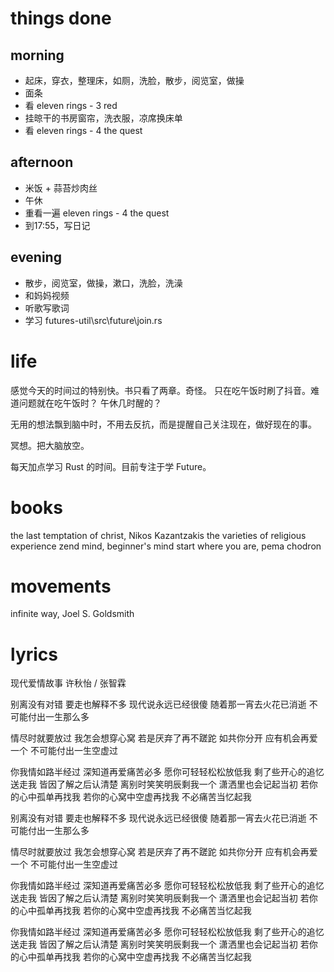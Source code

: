# things done
## morning
* 起床，穿衣，整理床，如厕，洗脸，散步，阅览室，做操
* 面条
* 看 eleven rings - 3 red
* 挂晾干的书房窗帘，洗衣服，凉席换床单
* 看 eleven rings - 4 the quest
## afternoon
* 米饭 + 蒜苔炒肉丝
* 午休
* 重看一遍 eleven rings - 4 the quest
* 到17:55，写日记
## evening
* 散步，阅览室，做操，漱口，洗脸，洗澡
* 和妈妈视频
* 听歌写歌词
* 学习 futures-util\src\future\join.rs

# life
感觉今天的时间过的特别快。书只看了两章。奇怪。
只在吃午饭时刷了抖音。难道问题就在吃午饭时？
午休几时醒的？

无用的想法飘到脑中时，不用去反抗，而是提醒自己关注现在，做好现在的事。

冥想。把大脑放空。

每天加点学习 Rust 的时间。目前专注于学 Future。

# books
the last temptation of christ, Nikos Kazantzakis
the varieties of religious experience
zend mind, beginner's mind
start where you are, pema chodron

# movements
infinite way, Joel S. Goldsmith

# lyrics
现代爱情故事
  许秋怡 / 张智霖

别离没有对错
要走也解释不多
现代说永远已经很傻
随着那一宵去火花已消逝
不可能付出一生那么多

情尽时就要放过
我怎会想穿心窝
若是厌弃了再不蹉跎
如共你分开
应有机会再爱一个
不可能付出一生空虚过

你我情如路半经过
深知道再爱痛苦必多
愿你可轻轻松松放低我
剩了些开心的追忆送走我
皆因了解之后认清楚
离别时笑笑明辰剩我一个
潇洒里也会记起当初
若你的心中孤单再找我
若你的心窝中空虚再找我
不必痛苦当忆起我

别离没有对错
要走也解释不多
现代说永远已经很傻
随着那一宵去火花已消逝
不可能付出一生那么多

情尽时就要放过
我怎会想穿心窝
若是厌弃了再不蹉跎
如共你分开
应有机会再爱一个
不可能付出一生空虚过

你我情如路半经过
深知道再爱痛苦必多
愿你可轻轻松松放低我
剩了些开心的追忆送走我
皆因了解之后认清楚
离别时笑笑明辰剩我一个
潇洒里也会记起当初
若你的心中孤单再找我
若你的心窝中空虚再找我
不必痛苦当忆起我

你我情如路半经过
深知道再爱痛苦必多
愿你可轻轻松松放低我
剩了些开心的追忆送走我
皆因了解之后认清楚
离别时笑笑明辰剩我一个
潇洒里也会记起当初
若你的心中孤单再找我
若你的心窝中空虚再找我
不必痛苦当忆起我
